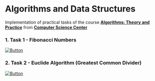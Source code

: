 # Algorithms and Data Structures
Implementation of practical tasks of the course **[Algorithms: Theory and Practice](https://stepik.org/course/217/syllabus)** from **[Computer Science Center](https://stepik.org/org/compscicenter)**

### 1. Task 1 - Fibonacci Numbers
[![Button](https://github.com/AlexeyPopov1997/machine_learning/blob/master/open_project_image.png)](https://github.com/AlexeyPopov1997/AlgorithmsAndDataStructures/blob/develop/open_dir_image.png?raw=true)
### 2. Task 2 - Euclide Algorithm (Greatest Common Divider)
[![Button](https://github.com/AlexeyPopov1997/machine_learning/blob/master/open_project_image.png)](https://github.com/AlexeyPopov1997/AlgorithmsAndDataStructures/blob/develop/open_dir_image.png?raw=true)
